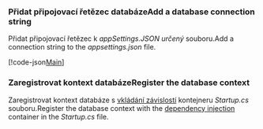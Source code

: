 <a name="cs"></a>
### <a name="add-a-database-connection-string"></a><span data-ttu-id="a6488-101">Přidat připojovací řetězec databáze</span><span class="sxs-lookup"><span data-stu-id="a6488-101">Add a database connection string</span></span>

<span data-ttu-id="a6488-102">Přidat připojovací řetězec k *appSettings.JSON určený* souboru.</span><span class="sxs-lookup"><span data-stu-id="a6488-102">Add a connection string to the *appsettings.json* file.</span></span>

[!code-json[Main](../../tutorials/razor-pages/razor-pages-start/sample/RazorPagesMovie/appsettings_SQLite.json?highlight=8-10)]

<a name="reg"></a>
###  <a name="register-the-database-context"></a><span data-ttu-id="a6488-103">Zaregistrovat kontext databáze</span><span class="sxs-lookup"><span data-stu-id="a6488-103">Register the database context</span></span>

<span data-ttu-id="a6488-104">Zaregistrovat kontext databáze s [vkládání závislostí](xref:fundamentals/dependency-injection) kontejneru *Startup.cs* souboru.</span><span class="sxs-lookup"><span data-stu-id="a6488-104">Register the database context with the [dependency injection](xref:fundamentals/dependency-injection) container in the *Startup.cs* file.</span></span>